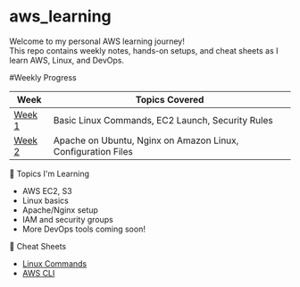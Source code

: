 # aws_learning
Welcome to my personal AWS learning journey!  
This repo contains weekly notes, hands-on setups, and cheat sheets as I learn AWS, Linux, and DevOps.

#Weekly Progress

| Week | Topics Covered |
|------|----------------|
| [Week 1](./Week-1/notes.md) | Basic Linux Commands, EC2 Launch, Security Rules |
| [Week 2](./Week-2/notes.md) | Apache on Ubuntu, Nginx on Amazon Linux, Configuration Files |

 🧠 Topics I'm Learning
- AWS EC2, S3 
- Linux basics
- Apache/Nginx setup
- IAM and security groups
- More DevOps tools coming soon!

🧾 Cheat Sheets
- [Linux Commands](./cheatsheets/linux-commands.md)
- [AWS CLI](./cheatsheets/aws-cli.md) 
